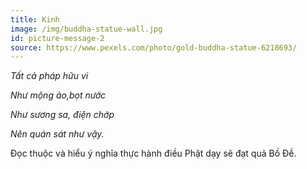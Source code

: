 ```yaml
---
title: Kinh
image: /img/buddha-statue-wall.jpg
id: picture-message-2
source: https://www.pexels.com/photo/gold-buddha-statue-6218693/
---
```

*Tất cả pháp hữu vi*

*Như mộng ảo,bọt nước*

*Như sương sa, điện chớp*

*Nên quán sát như vậy.*

Đọc thuộc và hiểu ý nghĩa thực hành điều Phật dạy sẽ đạt quả Bồ Đề.